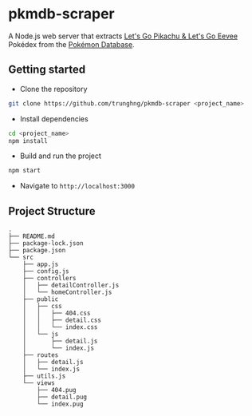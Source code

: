 # pkmdb-scraper

A Node.js web server that extracts [Let's Go Pikachu & Let's Go Eevee](https://pokemondb.net/pokedex/game/lets-go-pikachu-eevee) Pokédex from the [Pokémon Database](https://pokemondb.net).

## Getting started

- Clone the repository

```bash
git clone https://github.com/trunghng/pkmdb-scraper <project_name>
```

- Install dependencies

```bash
cd <project_name>
npm install
```

- Build and run the project

```bash
npm start
```

- Navigate to `http://localhost:3000`

## Project Structure
```
.
├── README.md
├── package-lock.json
├── package.json
└── src
    ├── app.js
    ├── config.js
    ├── controllers
    │   ├── detailController.js
    │   └── homeController.js
    ├── public
    │   ├── css
    │   │   ├── 404.css
    │   │   ├── detail.css
    │   │   └── index.css
    │   └── js
    │       ├── detail.js
    │       └── index.js
    ├── routes
    │   ├── detail.js
    │   └── index.js
    ├── utils.js
    └── views
        ├── 404.pug
        ├── detail.pug
        └── index.pug
```
